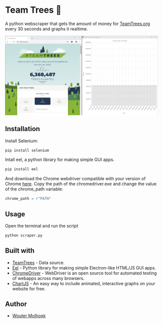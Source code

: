 # Team Trees 🌳
A python webscraper that gets the amount of money for [TeamTrees.org](https://teamtrees.org/) every 30 seconds and graphs it realtime. 

<img src="web/img/screenshot.png" width="500"/>

## Installation
Install Selenium: 

```bash
pip install selenium
```

Intall eel, a python library for making simple GUI apps.
```bash
pip install eel
```

And download the Chrome webdriver compatible with your version of Chrome [here](https://chromedriver.chromium.org/downloads). Copy the path of the chromedriver.exe and change the value of the chrome_path variable:

```python
chrome_path = r"PATH"
```

## Usage
Open the terminal and run the script

```bash
python scraper.py
```

## Built with

* [TeamTrees](https://teamtrees.org/) - Data source.
* [Eel](https://github.com/samuelhwilliams/Eel?utm_source=mybridge&utm_medium=blog&utm_campaign=read_more) - Python library for making simple Electron-like HTML/JS GUI apps.
* [ChromeDriver](https://chromedriver.chromium.org/downloads) - WebDriver is an open source tool for automated testing of webapps across many browsers.
* [ChartJS](https://www.chartjs.org/) - An easy way to include animated, interactive graphs on your website for free.


## Author

* [Wouter Molhoek](https://github.com/WouterMolhoek/)
